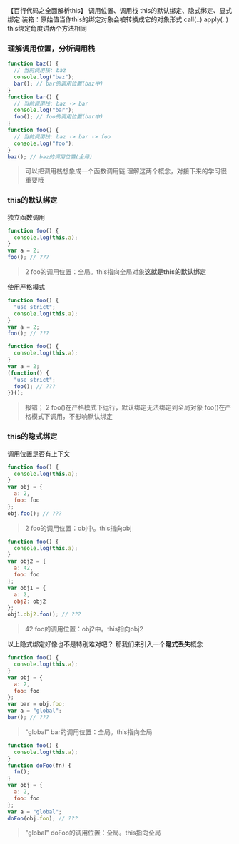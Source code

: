 【百行代码之全面解析this】
调用位置、调用栈
this的默认绑定、隐式绑定、显式绑定
装箱：原始值当作this的绑定对象会被转换成它的对象形式
call(..)
apply(..)
this绑定角度讲两个方法相同


### 理解调用位置，分析调用栈
```javascript
function baz() {
  // 当前调用栈: baz
  console.log("baz");
  bar(); // bar的调用位置(baz中)
}
function bar() {
  // 当前调用栈: baz -> bar
  console.log("bar");
  foo(); // foo的调用位置(bar中)
}
function foo() {
  // 当前调用栈: baz -> bar -> foo
  console.log("foo");
}
baz(); // baz的调用位置(全局)
```
> 可以把调用栈想象成一个函数调用链
理解这两个概念，对接下来的学习很重要哦

### this的默认绑定
独立函数调用
```javascript
function foo() {
  console.log(this.a);
}
var a = 2;
foo(); // ???
```
> 2
foo的调用位置：全局。this指向全局对象**这就是this的默认绑定**

使用严格模式
```javascript
function foo() {
  "use strict";
  console.log(this.a);
}
var a = 2;
foo(); // ???
```
```javascript
function foo() {
  console.log(this.a);
}
var a = 2;
(function() {
  "use strict";
  foo(); // ???
})();
```
> 报错； 2
foo()在严格模式下运行，默认绑定无法绑定到全局对象
foo()在严格模式下调用，不影响默认绑定

### this的隐式绑定
调用位置是否有上下文
```javascript
function foo() {
  console.log(this.a);
}
var obj = {
  a: 2,
  foo: foo
};
obj.foo(); // ???
```
> 2
foo的调用位置：obj中。this指向obj

```javascript
function foo() {
  console.log(this.a);
}
var obj2 = {
  a: 42,
  foo: foo
};
var obj1 = {
  a: 2,
  obj2: obj2
};
obj1.obj2.foo(); // ???
```
> 42
foo的调用位置：obj2中。this指向obj2

以上隐式绑定好像也不是特别难对吧？
那我们来引入一个**隐式丢失**概念
```javascript
function foo() {
  console.log(this.a);
}
var obj = {
  a: 2,
  foo: foo
};
var bar = obj.foo;
var a = "global";
bar(); // ???
```
> "global"
bar的调用位置：全局。this指向全局

```javascript
function foo() {
  console.log(this.a);
}
function doFoo(fn) {
  fn();
}
var obj = {
  a: 2,
  foo: foo
};
var a = "global";
doFoo(obj.foo); // ???
```
> "global"
doFoo的调用位置：全局。this指向全局









```javascript

```
```javascript

```
```javascript

```

